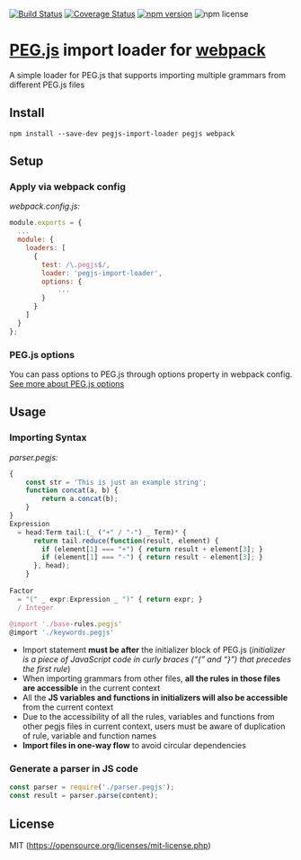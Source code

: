 [![Build Status](https://travis-ci.org/phuongduyphan/pegjs-import-loader.svg?branch=master)](https://travis-ci.org/phuongduyphan/pegjs-import-loader)
[![Coverage Status](https://coveralls.io/repos/github/phuongduyphan/pegjs-import-loader/badge.svg)](https://coveralls.io/github/phuongduyphan/pegjs-import-loader)
[![npm version](https://img.shields.io/npm/v/pegjs-import-loader.svg)](https://www.npmjs.com/package/pegjs-import-loader)
![npm license](https://img.shields.io/npm/l/pegjs-import-loader.svg)  
# [PEG.js](https://github.com/pegjs/pegjs) import loader for [webpack](http://webpack.github.io/)
A simple loader for PEG.js that supports importing multiple grammars from different PEG.js files
## Install
`npm install --save-dev pegjs-import-loader pegjs webpack`
## Setup
### Apply via webpack config
*webpack.config.js:*
``` js
module.exports = {
  ...
  module: {
    loaders: [
      {
        test: /\.pegjs$/,
        loader: 'pegjs-import-loader',
        options: { 
            ...
        }
      }
    ]
  }
};
```
### PEG.js options
You can pass options to PEG.js through options property in webpack config. [See more about PEG.js options](https://pegjs.org/documentation)
## Usage
### Importing Syntax
*parser.pegjs:*
```js
{
    const str = 'This is just an example string';
    function concat(a, b) {
        return a.concat(b);
    }
}
Expression
  = head:Term tail:(_ ("+" / "-") _ Term)* {
      return tail.reduce(function(result, element) {
        if (element[1] === "+") { return result + element[3]; }
        if (element[1] === "-") { return result - element[3]; }
      }, head);
    }
    
Factor
  = "(" _ expr:Expression _ ")" { return expr; }
  / Integer
 
@import './base-rules.pegjs'
@import './keywords.pegjs'
```
* Import statement **must be after** the initializer block of PEG.js (*initializer is a piece of JavaScript code in curly braces (“{” and “}”) that precedes the first rule*)
* When importing grammars from other files, **all the rules in those files are accessible** in the current context
* All the **JS variables and functions in initializers will also be accessible** from the current context
* Due to the accessibility of all the rules, variables and functions from other pegjs files in current context, users must be aware of duplication of rule, variable and function names
* **Import files in one-way flow** to avoid circular dependencies

### Generate a parser in JS code
```js
const parser = require('./parser.pegjs');
const result = parser.parse(content);
```
## License
MIT (https://opensource.org/licenses/mit-license.php)
